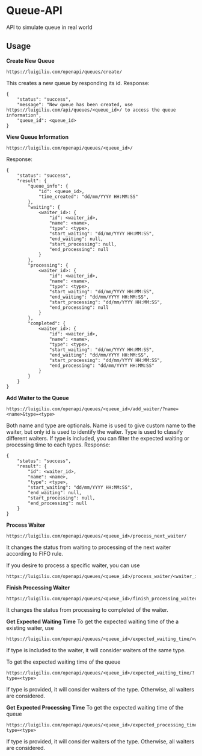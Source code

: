 # Queue-API
API to simulate queue in real world

Usage
-------
**Create New Queue**
```
https://luigiliu.com/openapi/queues/create/
```
This creates a new queue by responding its id. Response:
```
{
    "status": "success",
    "message": "New queue has been created, use https://luigiliu.com/api/queues/<queue_id>/ to access the queue information",
    "queue_id": <queue_id>
}
```

**View Queue Information**
```
https://luigiliu.com/openapi/queues/<queue_id>/
```
Response:
```
{
    "status": "success",
    "result": {
        "queue_info": {
            "id": <queue_id>,
            "time_created": "dd/mm/YYYY HH:MM:SS"
        },
        "waiting": {
            <waiter_id>: {
                "id": <waiter_id>,
                "name": <name>,
                "type": <type>,
                "start_waiting": "dd/mm/YYYY HH:MM:SS",
                "end_waiting": null,
                "start_processing": null,
                "end_processing": null
            }
        },
        "processing": {
            <waiter_id>: {
                "id": <waiter_id>,
                "name": <name>,
                "type": <type>,
                "start_waiting": "dd/mm/YYYY HH:MM:SS",
                "end_waiting": "dd/mm/YYYY HH:MM:SS",
                "start_processing": "dd/mm/YYYY HH:MM:SS",
                "end_processing": null
            }
        },
        "completed": {
            <waiter_id>: {
                "id": <waiter_id>,
                "name": <name>,
                "type": <type>,
                "start_waiting": "dd/mm/YYYY HH:MM:SS",
                "end_waiting": "dd/mm/YYYY HH:MM:SS",
                "start_processing": "dd/mm/YYYY HH:MM:SS",
                "end_processing": "dd/mm/YYYY HH:MM:SS"
            }
        }
    }
}
```

**Add Waiter to the Queue**
```
https://luigiliu.com/openapi/queues/<queue_id>/add_waiter/?name=<name>&type=<type>
```
Both name and type are optionals. Name is used to give custom name to the waiter, but only id is used to identify the waiter. Type is used to classify different waiters. If type is included, you can filter the expected waiting or processing time to each types.
Response:
```
{
    "status": "success",
    "result": {
        "id": <waiter_id>,
        "name": <name>,
        "type": <type>,
        "start_waiting": "dd/mm/YYYY HH:MM:SS",
        "end_waiting": null,
        "start_processing": null,
        "end_processing": null
    }
}
```

**Process Waiter**
```
https://luigiliu.com/openapi/queues/<queue_id>/process_next_waiter/
```
It changes the status from waiting to processing of the next waiter according to FIFO rule.

If you desire to process a specific waiter, you can use
```
https://luigiliu.com/openapi/queues/<queue_id>/process_waiter/<waiter_id>/
```

**Finish Processing Waiter**
```
https://luigiliu.com/openapi/queues/<queue_id>/finish_processing_waiter/<waiter_id>/
```
It changes the status from processing to completed of the waiter.

**Get Expected Waiting Time**
To get the expected waiting time of the a existing waiter, use
```
https://luigiliu.com/openapi/queues/<queue_id>/expected_waiting_time/<waiter_id>/
```
If type is included to the waiter, it will consider waiters of the same type.

To get the expected waiting time of the queue
```
https://luigiliu.com/openapi/queues/<queue_id>/expected_waiting_time/?type=<type>
```
If type is provided, it will consider waiters of the type. Otherwise, all waiters are considered.

**Get Expected Processing Time**
To get the expected waiting time of the queue
```
https://luigiliu.com/openapi/queues/<queue_id>/expected_processing_time/?type=<type>
```
If type is provided, it will consider waiters of the type. Otherwise, all waiters are considered.
